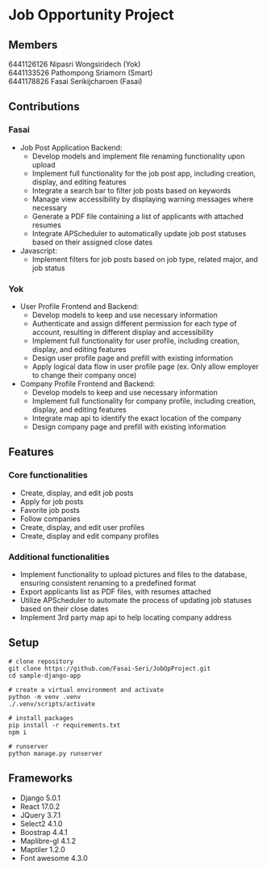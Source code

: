 # Job Opportunity Project

## Members

6441126126 Nipasri Wongsiridech (Yok)  
6441133526 Pathompong Sriamorn (Smart)  
6441178826 Fasai Serikijcharoen (Fasai)

## Contributions

### Fasai

- Job Post Application Backend:
  - Develop models and implement file renaming functionality upon upload
  - Implement full functionality for the job post app, including creation, display, and editing features
  - Integrate a search bar to filter job posts based on keywords
  - Manage view accessibility by displaying warning messages where necessary
  - Generate a PDF file containing a list of applicants with attached resumes
  - Integrate APScheduler to automatically update job post statuses based on their assigned close dates
- Javascript:
  - Implement filters for job posts based on job type, related major, and job status

### Yok

- User Profile Frontend and Backend:
  - Develop models to keep and use necessary information
  - Authenticate and assign different permission for each type of account, resulting in different display and accessibility
  - Implement full functionality for user profile, including creation, display, and editing features
  - Design user profile page and prefill with existing information
  - Apply logical data flow in user profile page (ex. Only allow employer to change their company once)
- Company Profile Frontend and Backend:
  - Develop models to keep and use necessary information
  - Implement full functionality for company profile, including creation, display, and editing features
  - Integrate map api to identify the exact location of the company
  - Design company page and prefill with existing information

## Features

### Core functionalities

- Create, display, and edit job posts
- Apply for job posts
- Favorite job posts
- Follow companies
- Create, display, and edit user profiles
- Create, display and edit company profiles

### Additional functionalities

- Implement functionality to upload pictures and files to the database, ensuring consistent renaming to a predefined format
- Export applicants list as PDF files, with resumes attached
- Utilize APScheduler to automate the process of updating job statuses based on their close dates
- Implement 3rd party map api to help locating company address

## Setup

```Shell
# clone repository
git clone https://github.com/Fasai-Seri/JobOpProject.git
cd sample-django-app

# create a virtual environment and activate
python -m venv .venv
./.venv/scripts/activate

# install packages
pip install -r requirements.txt
npm i

# runserver
python manage.py runserver
```

## Frameworks

- Django 5.0.1
- React 17.0.2
- JQuery 3.7.1
- Select2 4.1.0
- Boostrap 4.4.1
- Maplibre-gl 4.1.2
- Maptiler 1.2.0
- Font awesome 4.3.0
